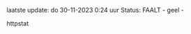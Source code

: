 laatste update: 
do 30-11-2023  0:24   uur 
Status: FAALT - geel - 
<div class="service Y">httpstat</div>